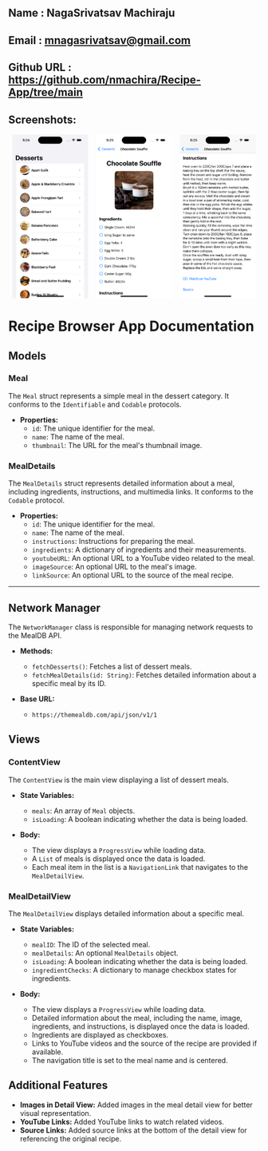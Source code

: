## Name       : NagaSrivatsav Machiraju
## Email      : mnagasrivatsav@gmail.com
## Github URL : https://github.com/nmachira/Recipe-App/tree/main

## Screenshots:

<div style="display: flex; justify-content: space-around;">
    <img src="Images/SC1.png" alt="App Overview 1" style="width: 30%;"/>
    <img src="Images/SC2.png" alt="App Overview 2" style="width: 30%;"/>
    <img src="Images/SC3.png" alt="App Overview 3" style="width: 30%;"/>
</div>

# Recipe Browser App Documentation

## Models

### Meal

The `Meal` struct represents a simple meal in the dessert category. It conforms to the `Identifiable` and `Codable` protocols.

- **Properties:**
  - `id`: The unique identifier for the meal.
  - `name`: The name of the meal.
  - `thumbnail`: The URL for the meal's thumbnail image.

### MealDetails

The `MealDetails` struct represents detailed information about a meal, including ingredients, instructions, and multimedia links. It conforms to the `Codable` protocol.

- **Properties:**
  - `id`: The unique identifier for the meal.
  - `name`: The name of the meal.
  - `instructions`: Instructions for preparing the meal.
  - `ingredients`: A dictionary of ingredients and their measurements.
  - `youtubeURL`: An optional URL to a YouTube video related to the meal.
  - `imageSource`: An optional URL to the meal's image.
  - `linkSource`: An optional URL to the source of the meal recipe.

---

## Network Manager

The `NetworkManager` class is responsible for managing network requests to the MealDB API.

- **Methods:**
  - `fetchDesserts()`: Fetches a list of dessert meals.
  - `fetchMealDetails(id: String)`: Fetches detailed information about a specific meal by its ID.

- **Base URL:**
  - `https://themealdb.com/api/json/v1/1`

## Views

### ContentView

The `ContentView` is the main view displaying a list of dessert meals.

- **State Variables:**
  - `meals`: An array of `Meal` objects.
  - `isLoading`: A boolean indicating whether the data is being loaded.

- **Body:**
  - The view displays a `ProgressView` while loading data.
  - A `List` of meals is displayed once the data is loaded.
  - Each meal item in the list is a `NavigationLink` that navigates to the `MealDetailView`.

### MealDetailView

The `MealDetailView` displays detailed information about a specific meal.

- **State Variables:**
  - `mealID`: The ID of the selected meal.
  - `mealDetails`: An optional `MealDetails` object.
  - `isLoading`: A boolean indicating whether the data is being loaded.
  - `ingredientChecks`: A dictionary to manage checkbox states for ingredients.

- **Body:**
  - The view displays a `ProgressView` while loading data.
  - Detailed information about the meal, including the name, image, ingredients, and instructions, is displayed once the data is loaded.
  - Ingredients are displayed as checkboxes.
  - Links to YouTube videos and the source of the recipe are provided if available.
  - The navigation title is set to the meal name and is centered.


## Additional Features

- **Images in Detail View:** Added images in the meal detail view for better visual representation.
- **YouTube Links:** Added YouTube links to watch related videos.
- **Source Links:** Added source links at the bottom of the detail view for referencing the original recipe.
